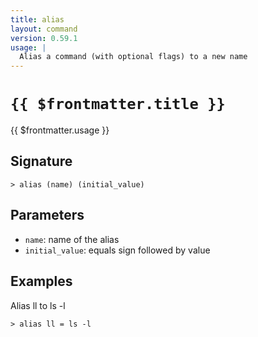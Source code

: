 ```yaml
---
title: alias
layout: command
version: 0.59.1
usage: |
  Alias a command (with optional flags) to a new name
---
```


# `{{ $frontmatter.title }}`

<div style='white-space: pre-wrap;'>{{ $frontmatter.usage }}</div>

## Signature

```> alias (name) (initial_value)```

## Parameters

 -  `name`: name of the alias
 -  `initial_value`: equals sign followed by value

## Examples

Alias ll to ls -l
```shell
> alias ll = ls -l
```
